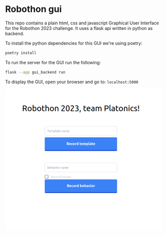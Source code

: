 # Robothon gui

This repo contains a plain html, css and javascript Graphical User Interface for the Robothon 2023 challenge. It uses a flask api written in python as backend.

To install the python dependencies for this GUI we're using poetry:
```bash
poetry install
```

To run the server for the GUI run the following:
```bash
flask --app gui_backend run
```

To display the GUI, open your browser and go to: `localhost:5000`

![GUI](robothon_gui.png)
